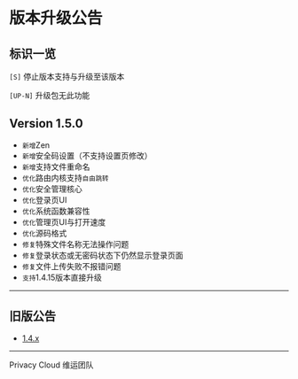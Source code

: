# 版本升级公告

## 标识一览
`[S]` 停止版本支持与升级至该版本

`[UP-N]` 升级包无此功能

## Version 1.5.0
- `新增`Zen
- `新增`安全码设置（不支持设置页修改）
- `新增`支持文件重命名
- `优化`路由内核支持`自由跳转`
- `优化`安全管理核心
- `优化`登录页UI
- `优化`系统函数兼容性
- `优化`管理页UI与打开速度
- `优化`源码格式
- `修复`特殊文件名称无法操作问题
- `修复`登录状态或无密码状态下仍然显示登录页面
- `修复`文件上传失败不报错问题
- `支持`1.4.15版本直接升级

---

## 旧版公告
- [1.4.x](./update_logs/1.4.md)

---

Privacy Cloud 维运团队
